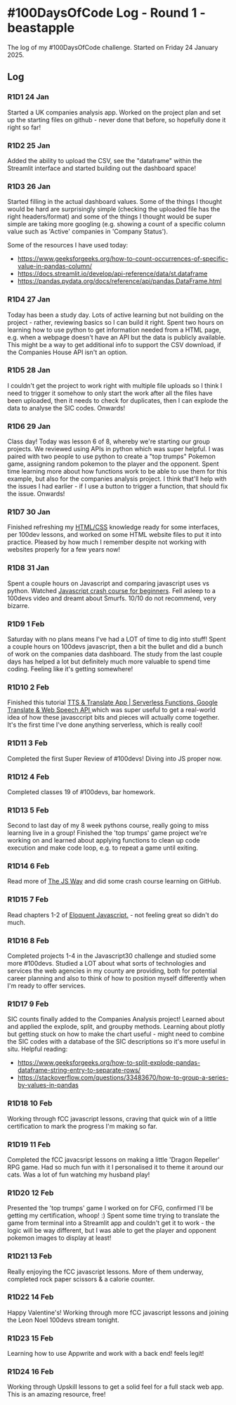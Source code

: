 # #100DaysOfCode Log - Round 1 - beastapple

The log of my #100DaysOfCode challenge. Started on Friday 24 January 2025.

## Log

### R1D1 24 Jan
Started a UK companies analysis app. Worked on the project plan and set up the starting files on github - never done that before, so hopefully done it right so far!

### R1D2 25 Jan
Added the ability to upload the CSV, see the "dataframe" within the Streamlit interface and started building out the dashboard space! 

### R1D3 26 Jan
Started filling in the actual dashboard values. Some of the things I thought would be hard are surprisingly simple (checking the uploaded file has the right headers/format) and some of the things I thought would be super simple are taking more googling (e.g. showing a count of a specific column value such as 'Active' companies in 'Company Status').

Some of the resources I have used today:
- https://www.geeksforgeeks.org/how-to-count-occurrences-of-specific-value-in-pandas-column/
- https://docs.streamlit.io/develop/api-reference/data/st.dataframe
- https://pandas.pydata.org/docs/reference/api/pandas.DataFrame.html

### R1D4 27 Jan
Today has been a study day. Lots of active learning but not building on the project - rather, reviewing basics so I can build it right. Spent two hours on learning how to use python to get information needed from a HTML page, e.g. when a webpage doesn't have an API but the data is publicly available. This might be a way to get additional info to support the CSV download, if the Companies House API isn't an option. 

### R1D5 28 Jan
I couldn't get the project to work right with multiple file uploads so I think I need to trigger it somehow to only start the work after all the files have been uploaded, then it needs to check for duplicates, then I can explode the data to analyse the SIC codes. Onwards!

### R1D6 29 Jan
Class day! Today was lesson 6 of 8, whereby we're starting our group projects. We reviewed using APIs in python which was super helpful. I was paired with two people to use python to create a "top trumps" Pokemon game, assigning random pokemon to the player and the opponent. Spent time learning more about how functions work to be able to use them for this example, but also for the companies analysis project. I think that'll help with the issues I had earlier - if I use a button to trigger a function, that should fix the issue. Onwards!

### R1D7 30 Jan
Finished refreshing my [HTML/CSS](https://learn.shayhowe.com/html-css/) knowledge ready for some interfaces, per 100dev lessons, and worked on some HTML website files to put it into practice. Pleased by how much I remember despite not working with websites properly for a few years now!

### R1D8 31 Jan
Spent a couple hours on Javascript and comparing javascript uses vs python. Watched [Javascript crash course for beginners](https://www.youtube.com/watch?v=hdI2bqOjy3c&ab_channel=TraversyMedia). Fell asleep to a 100devs video and dreamt about Smurfs. 10/10 do not recommend, very bizarre. 

### R1D9 1 Feb
Saturday with no plans means I've had a LOT of time to dig into stuff! Spent a couple hours on 100devs javascript, then a bit the bullet and did a bunch of work on the companies data dashboard. The study from the last couple days has helped a lot but definitely much more valuable to spend time coding. Feeling like it's getting somewhere!

### R1D10 2 Feb
Finished this tutorial [TTS & Translate App | Serverless Functions, Google Translate & Web Speech API ](https://www.youtube.com/watch?v=V0P3Opf-zUs&t=1448s&ab_channel=TraversyMedia) which was super useful to get a real-world idea of how these javasccript bits and pieces will actually come together. It's the first time I've done anything serverless, which is really cool!

### R1D11 3 Feb
Completed the first Super Review of #100devs! Diving into JS proper now.

### R1D12 4 Feb
Completed classes 19 of #100devs, bar homework.

### R1D13 5 Feb
Second to last day of my 8 week pythons course, really going to miss learning live in a group! Finished the 'top trumps' game project we're working on and learned about applying functions to clean up code execution and make code loop, e.g. to repeat a game until exiting.

### R1D14 6 Feb
Read more of [The JS Way](https://thejsway.net/) and did some crash course learning on GitHub.

### R1D15 7 Feb
Read chapters 1-2 of [Eloquent Javascript.](https://eloquentjavascript.net/) - not feeling great so didn't do much.

### R1D16 8 Feb
Completed projects 1-4 in the Javascript30 challenge and studied some more #100devs. Studied a LOT about what sorts of technologies and services the web agencies in my county are providing, both for potential career planning and also to think of how to position myself differently when I'm ready to offer services.

### R1D17 9 Feb
SIC counts finally added to the Companies Analysis project! Learned about and applied the explode, split, and groupby methods. Learning about plotly but getting stuck on how to make the chart useful - might need to combine the SIC codes with a database of the SIC descriptions so it's more useful in situ. Helpful reading:
- https://www.geeksforgeeks.org/how-to-split-explode-pandas-dataframe-string-entry-to-separate-rows/
- https://stackoverflow.com/questions/33483670/how-to-group-a-series-by-values-in-pandas

### R1D18 10 Feb
Working through fCC javascript lessons, craving that quick win of a little certification to mark the progress I'm making so far.

### R1D19 11 Feb
Completed the fCC javacsript lessons on making a little 'Dragon Repeller' RPG game. Had so much fun with it I personalised it to theme it around our cats. Was a lot of fun watching my husband play!

### R1D20 12 Feb
Presented the 'top trumps' game I worked on for CFG, confirmed I'll be getting my certification, whoop! :) Spent some time trying to translate the game from terminal into a Streamlit app and couldn't get it to work - the logic will be way different, but I was able to get the player and opponent pokemon images to display at least!

### R1D21 13 Feb
Really enjoying the fCC javascript lessons. More of them underway, completed rock paper scissors & a calorie counter.

### R1D22 14 Feb
Happy Valentine's! Working through more fCC javascript lessons and joining the Leon Noel 100devs stream tonight.

### R1D23 15 Feb
Learning how to use Appwrite and work with a back end! feels legit!

### R1D24 16 Feb
Working through Upskill lessons to get a solid feel for a full stack web app. This is an amazing resource, free!